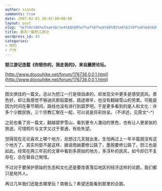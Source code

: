 ```yaml
---
author: xianda
comments: true
date: 2007-02-01 20:42:00+00:00
layout: post
slug: '%e7%9c%8b%e5%ae%8c%e4%b8%80%e7%af%87%e6%80%92%e6%b1%9f%e6%b8%b8%e8%ae%b0'
title: 看完一篇怒江游记
wordpress_id: 43
categories:
- 唠叨
- 户外
---
```


**怒江游记连载《你怒你的，我走我的》，来自磨房论坛。**

 

[http://www.doyouhike.net/forum/176736,0,0,1.html](http://www.doyouhike.net/forum/176736,0,0,1.html)      
   

* * *

     


 

图文俱佳的一篇文。总以为怒江一行是很自虐的，却发现文中更多是感受民风。景色好，却让我感觉不够迪庆那般震撼，路途艰辛，也没有翻越雪山的劳累。可能是因为时间在春节期间，路线也没有进行到碧罗吧。于是更多看到的是人和文化：许多个少数民族，三个宗教汇聚在一起，可以说是异彩纷呈。（不详述，见原文^-^）

 

之前也看了另一篇文，翻越碧罗雪山，看到更令人激动的景色，也有让人更紧张的旅途，可惜照片与文字又过于普通，有些失望。

 

 

觉得现在无论喜欢上哪个地方，总想过几天就出发，生怕再过上一年半载就没有这个地方了。其实何尝不是这样，据说雨崩要修公路了，墨脱要修公路了，怒江也是如此。经常在两三年前的文章中看到多原始的地方，多淳朴的民风，如今却已不复存在，总在替自己惋惜。

 

不过对于要保护原始的生态和文化还是要改善落后地区的经济这样的论题，我们都只是局外人。

 

再过几年我们还能去哪里玩？南极么？希望还能看到那里的企鹅。
